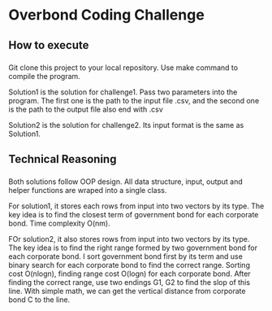 # Overbond Coding Challenge
## How to execute
###

Git clone this project to your local repository. Use make command to compile the program.

Solution1 is the solution for challenge1. Pass two parameters into the program. The first one is the path to the input file .csv, and the second one is the path to the output file also end with .csv

Solution2 is the solution for challenge2. Its input format is the same as Solution1.

## Technical Reasoning
###

Both solutions follow OOP design. All data structure, input, output and helper functions are wraped into a single class.

For solution1, it stores each rows from input into two vectors by its type. The key idea is to find the closest term of government bond for each corporate bond. Time complexity O(nm).

FOr solution2, it also stores rows from input into two vectors by its type. The key idea is to find the right range formed by two government bond for each corporate bond. I sort government bond first by its term and use binary search for each corporate bond to find the correct range. Sorting cost O(nlogn), finding range cost O(logn) for each corporate bond. After finding the correct range, use two endings G1, G2 to find the slop of this line. With simple math, we can get the vertical distance from corporate bond C to the line.
